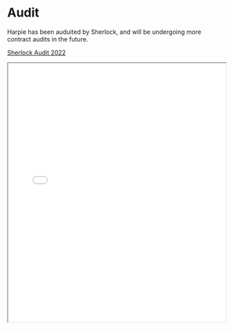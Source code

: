 # Audit
Harpie has been auduited by Sherlock, and will be undergoing more contract audits in the future.

[Sherlock Audit 2022](https://github.com/sherlock-protocol/sherlock-reports/blob/main/audits/2022.10.12%20-%20Final%20-%20Harpie%20Audit%20Report.pdf)

<iframe width="100%" height="600" src="/pdf/2022.10.12 - Final - Harpie Audit Report.pdf"/>